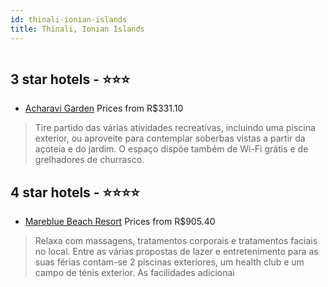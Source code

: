 ```yaml
---
id: thinali-ionian-islands
title: Thinali, Ionian Islands
---
```


<center><img src="https://i.travelapi.com/hotels/5000000/4200000/4199300/4199202/bae3ca34_z.jpg" alt="" /></center>


##  3 star hotels - ⭐️⭐️⭐️

-    [Acharavi Garden](https://www.hurb.com/br/aud/https://www.hurb.com/br/hotels/thinali/acharavi-garden-HT-V744?cmp=18055) Prices from R$331.10
   > Tire partido das várias atividades recreativas, incluindo uma piscina exterior, ou aproveite para contemplar soberbas vistas a partir da açoteia e do jardim. O espaço dispõe também de Wi-Fi grátis e de grelhadores de churrasco.

##  4 star hotels - ⭐️⭐️⭐️⭐️

-    [Mareblue Beach Resort](https://www.hurb.com/br/aud/https://www.hurb.com/br/hotels/thinali/mareblue-beach-resort-HT-UCJW?cmp=18055) Prices from R$905.40
   > Relaxa com massagens, tratamentos corporais e tratamentos faciais no local. Entre as várias propostas de lazer e entretenimento para as suas férias contam-se 2 piscinas exteriores, um health club e um campo de ténis exterior. As facilidades adicionai
